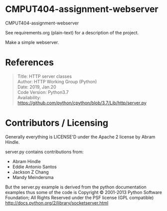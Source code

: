 CMPUT404-assignment-webserver
=============================

CMPUT404-assignment-webserver

See requirements.org (plain-text) for a description of the project.

Make a simple webserver.


References
==========

>Title: HTTP server classes  
>Author: HTTP Working Group (Python)  
>Date: 2019, Jan.20  
>Code Version: Python3.7  
>Availability: https://github.com/python/cpython/blob/3.7/Lib/http/server.py


Contributors / Licensing
========================

Generally everything is LICENSE'D under the Apache 2 license by Abram Hindle.

server.py contains contributions from:

* Abram Hindle
* Eddie Antonio Santos
* Jackson Z Chang
* Mandy Meindersma 

But the server.py example is derived from the python documentation
examples thus some of the code is Copyright © 2001-2013 Python
Software Foundation; All Rights Reserved under the PSF license (GPL
compatible) http://docs.python.org/2/library/socketserver.html

